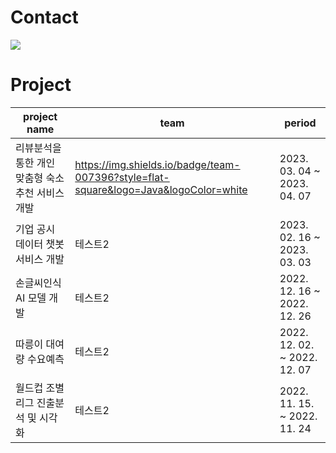# Contact

<a href="mailto:danakkii22@gmail.com"><img src="https://img.shields.io/badge/danakkii22@gmail.com-EA4335?style=flat-square&logo=Gmail&logoColor=white&link=mailto:danakkii22@gmail.com"/></a>


# Project
|project name|team|period|
|------|---|---|
|리뷰분석을 통한 개인 맞춤형 숙소 추천 서비스 개발|https://img.shields.io/badge/team-007396?style=flat-square&logo=Java&logoColor=white|2023. 03. 04 ~ 2023. 04. 07|
|기업 공시 데이터 챗봇 서비스 개발|테스트2|2023. 02. 16 ~ 2023. 03. 03|
|손글씨인식 AI 모델 개발|테스트2|2022. 12. 16 ~ 2022. 12. 26|
|따릉이 대여량 수요예측|테스트2|2022. 12. 02. ~ 2022. 12. 07 |
|월드컵 조별 리그 진출분석 및 시각화|테스트2|2022. 11. 15. ~ 2022. 11. 24 |
<!--
**danakkii/danakkii** is a ✨ _special_ ✨ repository because its `README.md` (this file) appears on your GitHub profile.

Here are some ideas to get you started:

- 🔭 I’m currently working on ...
- 🌱 I’m currently learning ...
- 👯 I’m looking to collaborate on ...
- 🤔 I’m looking for help with ...
- 💬 Ask me about ...
- 📫 How to reach me: ...
- 😄 Pronouns: ...
- ⚡ Fun fact: ...
-->

